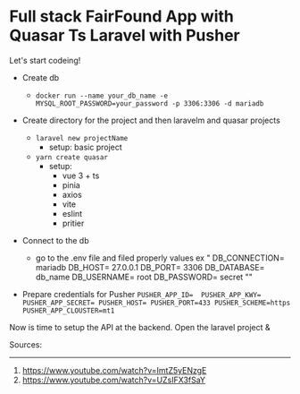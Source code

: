 # Full stack FairFound App with Quasar Ts Laravel with Pusher
Let's start codeing!

- Create db
    - `docker run --name your_db_name -e MYSQL_ROOT_PASSWORD=your_password -p 3306:3306 -d mariadb`

- Create directory for the project and then laravelm and quasar projects
    - `laravel new projectName`
        - setup: basic project
    - `yarn create quasar`
        - setup: 
           - vue 3 + ts
           - pinia
           - axios
           - vite
           - eslint
           - pritier

- Connect to the db
    - go to the .env file and filed properly values ex
    "
        DB_CONNECTION= mariadb
        DB_HOST= 27.0.0.1
        DB_PORT= 3306
        DB_DATABASE= db_name
        DB_USERNAME= root
        DB_PASSWORD= secret
    ""
- Prepare credentials for Pusher
`
PUSHER_APP_ID= 
PUSHER_APP_KWY=
PUSHER_APP_SECRET=
PUSHER_HOST=
PUSHER_PORT=433
PUSHER_SCHEME=https
PUSHER_APP_CLOUSTER=mt1
`

Now is time to setup the API at the backend. Open the laravel project & 

<!-- Sources -->
Sources:
***
1. https://www.youtube.com/watch?v=ImtZ5yENzgE
2. https://www.youtube.com/watch?v=UZsIFX3fSaY
